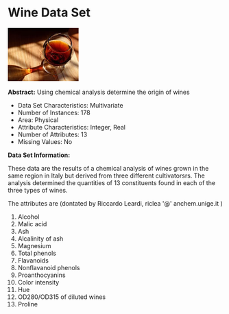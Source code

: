 # Wine Data Set

![](images/wine.png)

**Abstract:** Using chemical analysis determine the origin of wines

* Data Set Characteristics: Multivariate
* Number of Instances: 178
* Area: Physical
* Attribute Characteristics: Integer, Real
* Number of Attributes: 13
* Missing Values: No

**Data Set Information:**

These data are the results of a chemical analysis of wines grown in the same region in Italy but derived from three different cultivatorsrs. The analysis determined the quantities of 13 constituents found in each of the three types of wines.

The attributes are (dontated by Riccardo Leardi, riclea '@' anchem.unige.it )
1) Alcohol
2) Malic acid
3) Ash
4) Alcalinity of ash
5) Magnesium
6) Total phenols
7) Flavanoids
8) Nonflavanoid phenols
9) Proanthocyanins
10) Color intensity
11) Hue
12) OD280/OD315 of diluted wines
13) Proline
